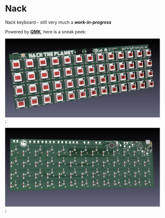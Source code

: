 # Nack
Nack keyboard - still very much a **_work-in-progress_**

Powered by [**QMK**](https://github.com/pastapojken/qmk_firmware), here is a sneak peek:

![Nack_front](screenshots/Nack_front.jpg "Nack front");


![Nack_back](screenshots/Nack_back.jpg "Nack back");
